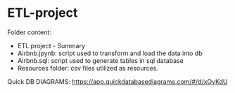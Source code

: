 # ETL-project

Folder content:

- ETL project - Summary
- Airbnb.jpynb: script used to transform and load the data into db
- Airbnb.sql: script used to generate tables in sql database
- Resources folder: csv files utilized as resources.

Quick DB DIAGRAMS: https://app.quickdatabasediagrams.com/#/d/xOvKdU